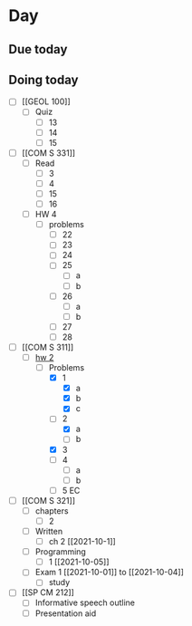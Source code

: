 

# Day 

## Due today


## Doing today
- [ ] [[GEOL 100]]
	- [ ] Quiz
		- [ ] 13
		- [ ] 14
		- [ ] 15
- [ ] [[COM S 331]]
	- [ ] Read
		- [ ] 3
		- [ ] 4
		- [ ] 15
		- [ ] 16
	- [ ] HW 4
		- [ ] problems
			- [ ] 22
			- [ ] 23
			- [ ] 24
			- [ ] 25
				- [ ] a
				- [ ] b
			- [ ] 26
				- [ ] a
				- [ ] b
			- [ ] 27
			- [ ] 28
- [ ]  [[COM S 311]]
	- [ ]  [hw 2](https://canvas.iastate.edu/courses/84877/assignments/1539995)
		- [ ]  Problems
			- [x]  1
				- [x]  a
				- [x]  b
				- [x]  c
			- [ ]  2
				- [x]  a
				- [ ]  b
			- [x]  3
			- [ ]  4
				- [ ]  a
				- [ ]  b
			- [ ]  5 EC
- [ ]  [[COM S 321]]
	- [ ]  chapters
		- [ ]  2
	- [ ]  Written
		- [ ]  ch 2 [[2021-10-1]]
	- [ ]  Programming
		- [ ]  1 [[2021-10-05]]
	- [ ]  Exam 1 [[2021-10-01]] to [[2021-10-04]]
		- [ ]  study
- [ ] [[SP CM 212]]
	- [ ] Informative speech outline
	- [ ] Presentation aid